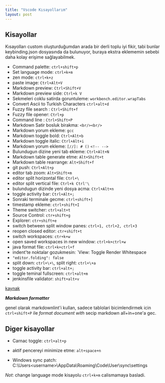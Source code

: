 ```yaml
---
title: "Vscode Kısayollarım"
layout: post
---
```


## Kisayollar

Kısayolları custom oluşturduğumdan arada bir derli toplu iyi fikir, tabi bunlar keybinding.json dosyasında da bulunuyor, buraya ekstra eklememin sebebi daha kolay erişime sağlayabilmek.

* Command palette: `ctrl+shift+p`
* Set language mode: `ctrl+k+m`
* zen mode: `ctrl+k+z`
* paste image: `Ctrl+Alt+V`
* Markdown preview: `Ctrl+Shift+V`
* Markdown preview side: `Ctrl+k V`
* Sekmeleri coklu satirda goruntuleme: `workbench.editor.wrapTabs`
* Convert Ascii to Turkish Characters `ctrl+alt+d`
* Fuzzy file search : `Ctrl+Shift+f`
* Fuzzy file opener: `Ctrl+p`
* Command line : `Ctrl+Shift+P`
* Markdown Satir bosluk birakma: `<br/><br/>`
* Markdown yorum ekleme: `gcc`
* Markdown toggle bold: `Ctrl+Alt+b`
* Markdown toggle italic: `Ctrl+Alt+i`
* Markdown yorum ekleme: `[//]: # ()` `<!-- -->`
* Bulundugun dizine yeni tab ekleme: `Ctrl+Alt+N`
* Markdown table generate etme: `Alt+Shift+t`
* Markdown table rearrange: `Alt+Shift+f`
* git push: `Ctrl+Alt+p`
* editor tab zoom: `Alt+Shift+m`
* editor split horizontal file: `Ctrl+\`
* editor split vertical file: `Ctrl+k Ctrl'\`
* bulundugun dizinde yeni dosya acma: `Ctrl+Alt+n`
* toggle activity bar: `Ctrl+Alt+;`
* Sonraki terminale gecme: `ctrl+shift+]`
* timestamp ekleme: `ctrl+shift+I`
* Theme switcher: `ctrl+alt+t`
* Source Control: `ctr+shift+g`
* Explorer: `ctr+shift+e`
* switch between split window panes: `ctrl+1, ctrl+2, ctrl+3`
* reopen closed editor: `ctr+shift+t`
* switch workspaces: `ctr+k+w`
* open saved workspaces in new window: `ctrl+k+ctrl+w`
* java format file: `ctrl+k+ctrl+f`
* indent'te noktalar gozukmesin: `View: Toggle Render Whitespace
* `"editor.folding": false`
* split down: `ctrl+\+\`, split right: `ctrl+\+a`
* toggle activity bar: `ctrl+alt+;`
* toggle teminal fullscreen: `ctrl+alt+m`
* jenkinsfile validator: `shift+alt+v`

[kaynak](https://github.com/yzhang+gh/vscode+markdown#keyboard+shortcuts+1)

***Markdown formatter***

genel olarak markdownlint'i kullan, sadece tablolari bicimlendirmek icin `ctrl+shift+P` ile *format document with* secip markdown all+in+one'a gec.

## Diger kisayollar

* Carnac toggle: `ctrl+alt+p`
* aktif pencereyi minimize etme: `alt+space+n`

* Windows sync patch: C:\Users\<username>\AppData\Roaming\Code\User\sync\settings

*Not*: change language mode kisayolu `ctrl+k+m` calismamaya basladi.
